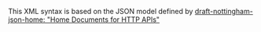 This XML syntax is based on the JSON model defined by [draft-nottingham-json-home: "Home Documents for HTTP APIs"](https://github.com/mnot/I-D/tree/master/json-home)